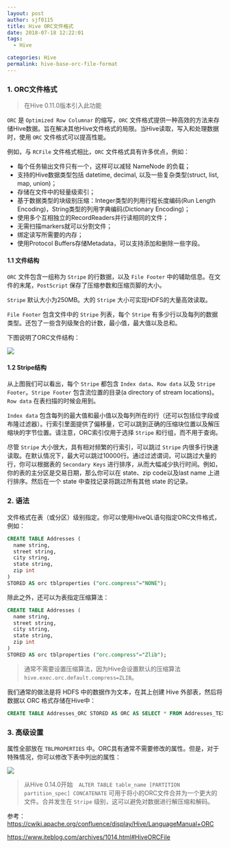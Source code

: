 ```yaml
---
layout: post
author: sjf0115
title: Hive ORC文件格式
date: 2018-07-18 12:22:01
tags:
  - Hive

categories: Hive
permalink: hive-base-orc-file-format
---
```


### 1. ORC文件格式

> 在Hive 0.11.0版本引入此功能

`ORC` 是 `Optimized Row Columnar` 的缩写，`ORC` 文件格式提供一种高效的方法来存储Hive数据。旨在解决其他Hive文件格式的局限。当Hive读取，写入和处理数据时，使用 `ORC` 文件格式可以提高性能。

例如，与 `RCFile` 文件格式相比，`ORC` 文件格式具有许多优点，例如：
- 每个任务输出文件只有一个，这样可以减轻 NameNode 的负载；
- 支持的Hive数据类型包括 datetime, decimal, 以及一些复杂类型(struct, list, map, union)；
- 存储在文件中的轻量级索引；
- 基于数据类型的块级别压缩：Integer类型的列用行程长度编码(Run Length Encoding)，String类型的列用字典编码(Dictionary Encoding)；
- 使用多个互相独立的RecordReaders并行读相同的文件；
- 无需扫描markers就可以分割文件；
- 绑定读写所需要的内存；
- 使用Protocol Buffers存储Metadata，可以支持添加和删除一些字段。

#### 1.1 文件结构

`ORC` 文件包含一组称为 `Stripe` 的行数据，以及 `File Footer` 中的辅助信息。在文件的末尾，`PostScript` 保存了压缩参数和压缩页脚的大小。

`Stripe` 默认大小为250MB。大的 `Stripe` 大小可实现HDFS的大量高效读取。

`File Footer` 包含文件中的 `Stripe` 列表，每个 `Stripe` 有多少行以及每列的数据类型。还包了一些含列级聚合的计数，最小值，最大值以及总和。

下图说明了ORC文件结构：

![](https://github.com/sjf0115/PubLearnNotes/blob/master/image/Hive/hive-base-orc-file-format-3.png?raw=true)

#### 1.2 Stripe结构

从上图我们可以看出，每个 `Stripe` 都包含 `Index data`、`Row data` 以及 `Stripe Footer`。`Stripe Footer` 包含流位置的目录(a directory of stream locations)。`Row data` 在表扫描的时候会用到。

`Index data` 包含每列的最大值和最小值以及每列所在的行（还可以包括位字段或布隆过滤器）。行索引里面提供了偏移量，它可以跳到正确的压缩块位置以及解压缩块的字节位置。请注意，ORC索引仅用于选择 `Stripe` 和行组，而不用于查询。

尽管 `Stripe` 大小很大，具有相对频繁的行索引，可以跳过 `Stripe` 内很多行快速读取。在默认情况下，最大可以跳过10000行。通过过滤谓词，可以跳过大量的行，你可以根据表的 `Secondary Keys` 进行排序，从而大幅减少执行时间。例如，你的表的主分区是交易日期，那么你可以在 state、zip code以及last name 上进行排序。然后在一个 state 中查找记录将跳过所有其他 state 的记录。

### 2. 语法

文件格式在表（或分区）级别指定。你可以使用HiveQL语句指定ORC文件格式，例如：
```sql
CREATE TABLE Addresses (
  name string,
  street string,
  city string,
  state string,
  zip int
)
STORED AS orc tblproperties ("orc.compress"="NONE");
```
除此之外，还可以为表指定压缩算法：
```sql
CREATE TABLE Addresses (
  name string,
  street string,
  city string,
  state string,
  zip int
)
STORED AS orc tblproperties ("orc.compress"="Zlib");
```
> 通常不需要设置压缩算法，因为Hive会设置默认的压缩算法 `hive.exec.orc.default.compress=ZLIB`。

我们通常的做法是将 HDFS 中的数据作为文本，在其上创建 Hive 外部表，然后将数据以 ORC 格式存储在Hive中：
```sql
CREATE TABLE Addresses_ORC STORED AS ORC AS SELECT * FROM Addresses_TEXT;
```

### 3. 高级设置

属性全部放在 `TBLPROPERTIES` 中。ORC具有通常不需要修改的属性。但是，对于特殊情况，你可以修改下表中列出的属性：

![](https://github.com/sjf0115/PubLearnNotes/blob/master/image/Hive/hive-base-orc-file-format-2.png?raw=true)

> 从Hive 0.14.0开始　`ALTER TABLE table_name [PARTITION partition_spec] CONCATENATE` 可用于将小的ORC文件合并为一个更大的文件。合并发生在 `Stripe` 级别，这可以避免对数据进行解压缩和解码。

参考：　https://cwiki.apache.org/confluence/display/Hive/LanguageManual+ORC

https://www.iteblog.com/archives/1014.html#HiveORCFile
